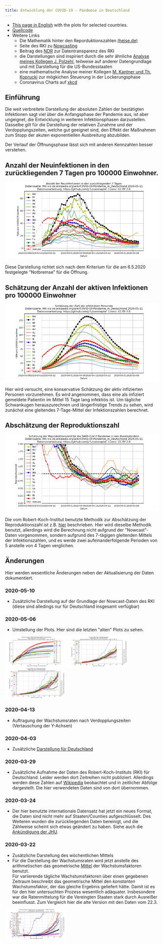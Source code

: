 ```yaml
---
title: Entwicklung der COVID-19 - Pandemie in Deutschland
---
```


- [This page in English](index.en.md) with the plots for selected countries.
- [Quellcode](https://github.com/j-fu/coronaplot)
- Weitere Links
    - Die Mathematik hinter den Reporduktionszahlen [(heise.de)](https://www.heise.de/newsticker/meldung/Corona-Pandemie-Die-Mathematik-hinter-den-Reproduktionszahlen-R-4712676.html)
    - Seite des RKI zu [Nowcasting](https://www.rki.de/DE/Content/InfAZ/N/Neuartiges_Coronavirus/Projekte_RKI/Nowcasting.html)
    - Beitrag des [NDR](https://www.ndr.de/nachrichten/info/Corona-Daten-unter-Verschluss-RKI-bremst-Diskurs-aus,rki118.html)
      zur Datentransparenz des RKI
    - die Darstellungen sind inspiriert durch die sehr ähnliche [Analyse meines Kollegen J. Polzehl](https://www.wias-berlin.de/people/polzehl/COVID-19.jsp),   teilweise auf anderer Datengrundlage und mit Darstellung für die US-Bundesstaaten
    - eine mathematische Analyse meiner Kollegen [M. Kantner und Th. Koprucki](https://arxiv.org/abs/2004.09471)
     zur mögkichen Steuerung in der Lockerungsphase
    - Coronavirus Charts auf [xkcd](https://xkcd.com/2294/)
   
## Einführung

Die weit verbreitete Darstellung der absoluten Zahlen der bestätigten Infektionen sagt viel über die Anfangsphase
der Pandemie aus, ist aber ungeignet, die Entwicklung in weiteren Infektionsphasen darzustellen. Dasselbe gilt für
die Darstellung der relativen Zunahme und der Verdopplungszeiten, welche gut  geeignet sind, den Effekt der Maßnahmen zum
Stopp der akuten exponentiellen Ausbreitung abzubilden. 

Der Verlauf der Öffnungsphase lässt sich mit anderen Kennzahlen besser verstehen.


## Anzahl der Neuinfektionen in den zurückliegenden 7 Tagen pro 100000 Einwohner.

![](de-new.png)

Diese Darstellung richtet sich nach dem Kriterium für die am 6.5.2020 festgelegte
"Notbremse" für die Öffnung.

## Schätzung der Anzahl der aktiven Infektionen pro 100000 Einwohner

![](de-active.png)

Hier wird versucht, eine konservative Schätzung der aktiv infizierten Personen vorzunehmen. 
Es wird angenommen, dass eine als infiziert gemeldete Patientin im Mittel 15 Tage lang infektiös ist.
Um tägliche Schwankugen herauszurechnen und längerfristige Trends zu sehen, wird zunächst 
eine gleitendes 7-Tage-Mittel der Infektionszahlen berechnet. 


## Abschätzung der Reproduktionszahl
![](de-repro.png)

Die vom Robert-Koch-Institut benutzte Methodik zur Abschätzung der Reproduktionszahl
ist z.B. [hier](https://www.heise.de/newsticker/meldung/Corona-Pandemie-Die-Mathematik-hinter-den-Reproduktionszahlen-R-4712676.html)
beschrieben. Hier wird dieselbe Methodik benutzt, allerdings wird die Berechnung nicht aufgrund der 
"Nowcast"- Daten vorgenommen, sondern aufgrund des 7-tägigen gleitenden Mittels der Infektionszahlen,
und es werde zwei aufeinanderfolgende Perioden von 5 anstelle von 4 Tagen verglichen.



## Änderungen
Hier werden wesentliche Änderungen neben der Aktualisierung der Daten dokumentiert.
### 2020-05-10
- Zusätzliche Darstellung auf der Grundlage der Nowcast-Daten des RKI (diese sind alledings nur
  für Deutschland insgesamt verfügbar)
### 2020-05-06 
- Umstellung der Plots. Hier sind die letzten "alten" Plots zu sehen.
<img src="https://github.com/j-fu/coronaplot/raw/master/docs/de-infected.png" width="200"> 

<img src="https://github.com/j-fu/coronaplot/raw/master/docs/de-infected-growthrate.png" width="200"> 

<img src="https://github.com/j-fu/coronaplot/raw/master/docs/de-infected-growthrate-weeklyavg.png" width="200">

### 2020-04-13
- Auftragung der Wachstumsraten nach Verdopplungszeiten (Vertauschung der Y-Achsen)
### 2020-04-03
-  Zusätzliche [Darstellung für Deutschland](de-plots.md)
### 2020-03-29
- Zusätzliche Aufnahme der Daten des Robert-Koch-Instituts (RKI) für Deutschland. Leider werden dort Zeitreihen nicht publiziert. Allerdings werden diese Zahlen auf [Wikipedia](https://de.wikipedia.org/wiki/COVID-19-Pandemie_in_Deutschland#Infektionsfälle) beobachtet und in zeitlicher Abfolge dargestellt. Die hier verwendeten Daten sind von dort übernommen. 

### 2020-03-24
- Der hier benutzte internationale Datensatz hat jetzt ein neues Format, die Daten sind nicht mehr auf Staaten/Counties
aufgeschlüsselt. Des Weiteren wurden die zurückliegenden Daten bereinigt, und die Zählweise scheint sich etwas geändert
zu haben. Siehe auch die [Ankündigung der JHU](https://github.com/CSSEGISandData/COVID-19/issues/1250).

### 2020-03-22
- Zusätzliche Darstellung des wöchentlichen Mittels
- Für die Darstellung der Wachstumsraten wird jetzt anstelle des arithmetischen das geometrische [Mittel](https://de.wikipedia.org/wiki/Mittelwert) der Wachstumsfaktoren benutzt.   
    Für variierende tägliche Wachstumsfaktoren über einen gegebenen Zeitraum beschreibt das geometrische Mittel den *konstanten* Wachstumsfaktor, der das gleiche Ergebnis geliefert hätte. Damit ist es für den  hier untersuchten Prozess wesentlich adäquater. Insbesondere war die Ratenmittelung für die Vereingten Staaten stark durch Ausreißer beeinflusst. Zum Vergleich hier die alte Version mit den Daten vom 22.3.

<img src="https://github.com/j-fu/coronaplot/raw/51326c1522407fca8a5c32ba280460d8924d2f06/infected-growthrate.png" width="200">


